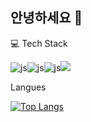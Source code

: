 ## 안녕하세요 👋

💻 Tech Stack 

![js](https://img.shields.io/badge/Android-3DDC84?style=for-the-badge&logo=android&logoColor=white)![js](https://img.shields.io/badge/Kotlin-0095D5?&style=for-the-badge&logo=kotlin&logoColor=white)![js](https://img.shields.io/badge/React_Native-20232A?style=for-the-badge&logo=react&logoColor=61DAFB)<img src="https://img.shields.io/badge/Compose-4285F4?style=for-the-badge&logo=Compose&logoColor=white">


Langues

[![Top Langs](https://github-readme-stats.vercel.app/api/top-langs/?username=junghoonshin3)](https://github.com/anuraghazra/github-readme-stats)



